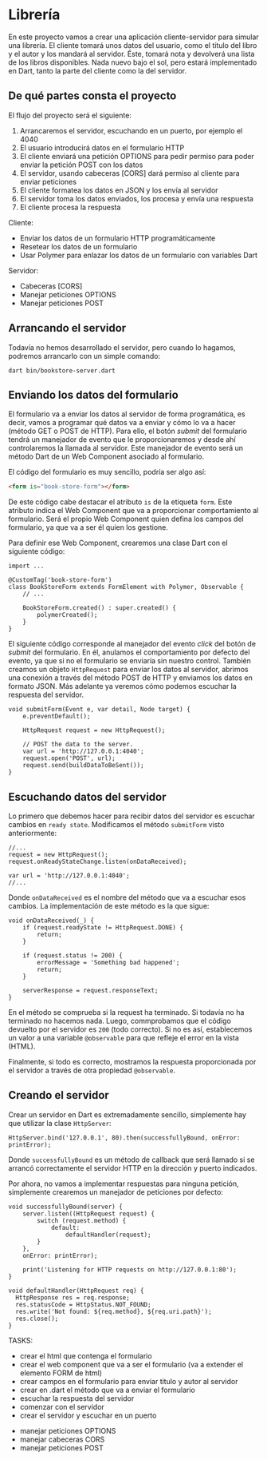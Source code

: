 # Librería

En este proyecto vamos a crear una aplicación cliente-servidor para simular
una librería. El cliente tomará unos datos del usuario, como el título del
libro y el autor y los mandará al servidor. Éste, tomará nota y devolverá
una lista de los libros disponibles. Nada nuevo bajo el sol, pero estará
implementado en Dart, tanto la parte del cliente como la del servidor.

## De qué partes consta el proyecto

El flujo del proyecto será el siguiente:

1. Arrancaremos el servidor, escuchando en un puerto, por ejemplo el 4040
2. El usuario introducirá datos en el formulario HTTP
3. El cliente enviará una petición OPTIONS para pedir permiso para poder
enviar la petición POST con los datos
4. El servidor, usando cabeceras [CORS] dará permiso al cliente para
enviar peticiones
5. El cliente formatea los datos en JSON y los envía al servidor
6. El servidor toma los datos enviados, los procesa y envía una
respuesta
7. El cliente procesa la respuesta 

Cliente:

- Enviar los datos de un formulario HTTP programáticamente
- Resetear los datos de un formulario
- Usar Polymer para enlazar los datos de un formulario con variables Dart

Servidor:

- Cabeceras [CORS]
- Manejar peticiones OPTIONS
- Manejar peticiones POST

## Arrancando el servidor

Todavía no hemos desarrollado el servidor, pero cuando lo hagamos, podremos
arrancarlo con un simple comando:

```
dart bin/bookstore-server.dart
```

## Enviando los datos del formulario

El formulario va a enviar los datos al servidor de forma programática, es decir,
vamos a programar qué datos va a enviar y cómo lo va a hacer (método GET o POST
de HTTP). Para ello, el botón *submit* del formulario tendrá un manejador
de evento que le proporcionaremos y desde ahí controlaremos la llamada al
servidor. Este manejador de evento será un método Dart de un Web Component
asociado al formulario.

El código del formulario es muy sencillo, podría ser algo así:

``` html
<form is="book-store-form"></form>
```

De este código cabe destacar el atributo `is` de la etiqueta `form`. Este atributo
indica el Web Component que va a proporcionar comportamiento al formulario. Será
el propio Web Component quien defina los campos del formulario, ya que va a ser
él quien los gestione.

Para definir ese Web Component, crearemos una clase Dart con el siguiente
código:

```
import ...

@CustomTag('book-store-form')
class BookStoreForm extends FormElement with Polymer, Observable {
    // ...

    BookStoreForm.created() : super.created() { 
        polymerCreated();
    }
}

```

El siguiente código corresponde al manejador del evento *click* del botón de
*submit* del formulario. En él, anulamos el comportamiento por defecto del
evento, ya que si no el formulario se enviaría sin nuestro control. También
creamos un objeto `HttpRequest` para enviar los datos al servidor, abrimos
una conexión a través del método POST de HTTP y enviamos los datos en formato
JSON. Más adelante ya veremos cómo podemos escuchar la respuesta del servidor.

```
void submitForm(Event e, var detail, Node target) {
    e.preventDefault();
       
    HttpRequest request = new HttpRequest();

    // POST the data to the server.
    var url = 'http://127.0.0.1:4040';
    request.open('POST', url);
    request.send(buildDataToBeSent());
}
```

## Escuchando datos del servidor

Lo primero que debemos hacer para recibir datos del servidor es escuchar cambios
en `ready state`. Modificamos el método `submitForm` visto anteriormente:

```
//...
request = new HttpRequest();
request.onReadyStateChange.listen(onDataReceived);

var url = 'http://127.0.0.1:4040';
//...
```

Donde `onDataReceived` es el nombre del método que va a escuchar esos cambios.
La implementación de este método es la que sigue:

```
void onDataReceived(_) {
    if (request.readyState != HttpRequest.DONE) {
        return;
    }

    if (request.status != 200) {
        errorMessage = 'Something bad happened';
        return;
    }

    serverResponse = request.responseText;
}
```

En el método se comprueba si la request ha terminado. Si todavía no ha terminado
no hacemos nada. Luego, commprobamos que el código devuelto por el servidor es
`200` (todo correcto). Si no es así, establecemos un valor a una variable
`@observable` para que refleje el error en la vista (HTML). 

Finalmente, si todo es correcto, mostramos la respuesta proporcionada por el
servidor a través de otra propiedad `@observable`.

## Creando el servidor

Crear un servidor en Dart es extremadamente sencillo, simplemente hay que
utilizar la clase `HttpServer`:

```
HttpServer.bind('127.0.0.1', 80).then(successfullyBound, onError: printError);
``` 

Donde `successfullyBound` es un método de callback que será llamado si se
arrancó correctamente el servidor HTTP en la dirección y puerto indicados.

Por ahora, no vamos a implementar respuestas para ninguna petición, simplemente
crearemos un manejador de peticiones por defecto:

```
void successfullyBound(server) {
    server.listen((HttpRequest request) {
        switch (request.method) {
            default:
                defaultHandler(request);
        }
    },
    onError: printError);
    
    print('Listening for HTTP requests on http://127.0.0.1:80');
}

void defaultHandler(HttpRequest req) {
  HttpResponse res = req.response;
  res.statusCode = HttpStatus.NOT_FOUND;
  res.write('Not found: ${req.method}, ${req.uri.path}');
  res.close();
}
```












TASKS:
+ crear el html que contenga el formulario
+ crear el web component que va a ser el formulario (va a extender el elemento FORM de html)
+ crear campos en el formulario para enviar titulo y autor al servidor
+ crear en .dart el método que va a enviar el formulario
+ escuchar la respuesta del servidor
+ comenzar con el servidor
+ crear el servidor y escuchar en un puerto
- manejar peticiones OPTIONS
- manejar cabeceras CORS
- manejar peticiones POST

